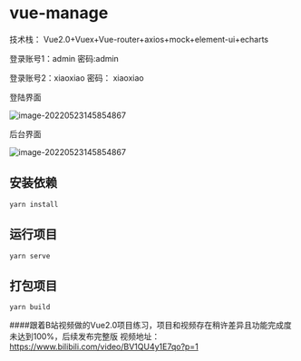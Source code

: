 # vue-manage

技术栈： Vue2.0+Vuex+Vue-router+axios+mock+element-ui+echarts

登录账号1：admin 密码:admin

登录账号2：xiaoxiao 密码： xiaoxiao

登陆界面

![image-20220523145854867](https://www.closedroom.cn/wp-content/uploads/2022/05/image-20220523150359999.png)

后台界面

![image-20220523145854867](https://www.closedroom.cn/wp-content/uploads/2022/05/image-20220523145525615.png)

## 安装依赖
```
yarn install
```

## 运行项目
```
yarn serve
```

## 打包项目
```
yarn build
```

####跟着B站视频做的Vue2.0项目练习，项目和视频存在稍许差异且功能完成度未达到100%，后续发布完整版
视频地址：https://www.bilibili.com/video/BV1QU4y1E7qo?p=1
